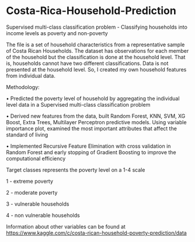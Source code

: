 # Costa-Rica-Household-Prediction
Supervised multi-class classification problem - Classifying households into income levels as poverty and non-poverty

The file is a set of household characteristics from a representative sample of Costa Rican Households. The dataset has observations for each member of the household but the classification is done at the household level. That is, households cannot have two different classifications. Data is not presented at the household level. So, I created my own household features from individual data.

Methodology:

•	Predicted the poverty level of household by aggregating the individual level data in a Supervised multi-class classification problem

•	Derived new features from the data, built Random Forest, KNN, SVM, XG Boost, Extra Trees, Multilayer Perceptron predictive models. Using variable importance plot, examined the most important attributes that affect the standard of living

•	Implemented Recursive Feature Elimination with cross validation in Random Forest and early stopping of Gradient Boosting to improve the computational efficiency 

Target classes represents the poverty level on a 1-4 scale

1 - extreme poverty

2 - moderate poverty 

3 - vulnerable households

4 - non vulnerable households


Information about other variables can be found at https://www.kaggle.com/c/costa-rican-household-poverty-prediction/data
